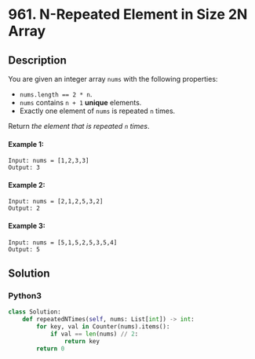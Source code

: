 # 961. N-Repeated Element in Size 2N Array


## Description
You are given an integer array `nums` with the following properties:

-   `nums.length == 2 * n`.
-   `nums` contains `n + 1` **unique** elements.
-   Exactly one element of `nums` is repeated `n` times.

Return *the element that is repeated *`n`* times*.

#### Example 1:
```
Input: nums = [1,2,3,3]
Output: 3
```

#### Example 2:
```
Input: nums = [2,1,2,5,3,2]
Output: 2
```

#### Example 3:
```
Input: nums = [5,1,5,2,5,3,5,4]
Output: 5
```


## Solution

### Python3
```python
class Solution:
    def repeatedNTimes(self, nums: List[int]) -> int:
        for key, val in Counter(nums).items():
            if val == len(nums) // 2:
                return key
        return 0
```
